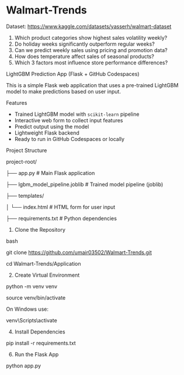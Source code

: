 # Walmart-Trends
Dataset: https://www.kaggle.com/datasets/yasserh/walmart-dataset
1) Which product categories show highest sales volatility weekly?
2) Do holiday weeks significantly outperform regular weeks?
3)  Can we predict weekly sales using pricing and promotion data?
4)   How does temperature affect sales of seasonal products?
5)   Which 3 factors most influence store performance differences?

LightGBM Prediction App (Flask + GitHub Codespaces)

This is a simple Flask web application that uses a pre-trained LightGBM model to make predictions based on user input.

Features

- Trained LightGBM model with `scikit-learn` pipeline
- Interactive web form to collect input features
- Predict output using the model
- Lightweight Flask backend
- Ready to run in GitHub Codespaces or locally

Project Structure

project-root/

├── app.py # Main Flask application

├── lgbm_model_pipeline.joblib # Trained model pipeline (joblib)

├── templates/

│ └── index.html # HTML form for user input

├── requirements.txt # Python dependencies

1. Clone the Repository 

bash

git clone https://github.com/umair03502/Walmart-Trends.git

cd Walmart-Trends/Application

2. Create Virtual Environment
   
python -m venv venv

source venv/bin/activate

On Windows use:

venv\Scripts\activate

4. Install Dependencies
   
pip install -r requirements.txt

6. Run the Flask App
   
python app.py





